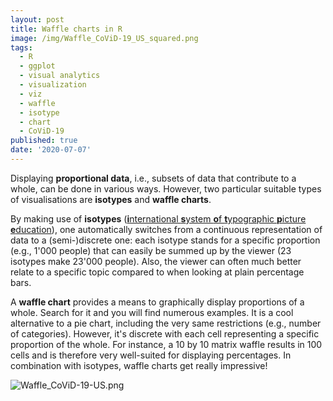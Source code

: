 ```yaml
---
layout: post
title: Waffle charts in R
image: /img/Waffle_CoViD-19_US_squared.png
tags:
  - R
  - ggplot
  - visual analytics
  - visualization
  - viz
  - waffle
  - isotype
  - chart
  - CoViD-19
published: true
date: '2020-07-07'
---
```

Displaying **proportional data**, i.e., subsets of data that contribute to a whole, can be done in various ways. However, two particular suitable types of visualisations are **isotypes** and **waffle charts**. 

By making use of **isotypes** ([**i**nternational **s**ystem **o**f **t**ypographic **p**icture **e**ducation](https://en.wikipedia.org/wiki/Isotype_(picture_language))), one automatically switches from a continuous representation of data to a (semi-)discrete one: each isotype stands for a specific proportion (e.g., 1'000 people) that can easily be summed up by the viewer (23 isotypes make 23'000 people). Also, the viewer can often much better relate to a specific topic compared to when looking at plain percentage bars. 

A **waffle chart** provides a means to graphically display proportions of a whole. Search for it and you will find numerous examples. It is a cool alternative to a pie chart, including the very same restrictions (e.g., number of categories). However, it's discrete with each cell representing a specific proportion of the whole. For instance, a 10 by 10 matrix waffle results in 100 cells and is therefore very well-suited for displaying percentages. In combination with isotypes, waffle charts get really impressive!


![Waffle_CoViD-19-US.png]({{site.baseurl}}/img/Waffle_CoViD-19-US.png)<br/><br/>